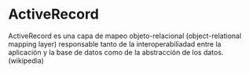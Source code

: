 <!-- -*- coding: utf-8; -*- -->
# ActiveRecord

ActiveRecord es una capa de mapeo objeto-relacional (object-relational mapping layer) responsable tanto de la interoperabiliadad entre la aplicación y la base de datos como de la abstracción de los datos. (wikipedia)

